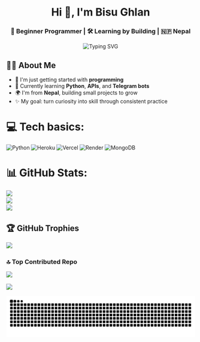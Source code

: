 <!-- Profile Header -->
<h1 align="center">Hi 👋, I'm Bisu Ghlan</h1>
<h3 align="center">🌱 Beginner Programmer | 🛠️ Learning by Building | 🇳🇵 Nepal</h3>

<!-- Typing SVG -->
<p align="center">
  <img src="https://readme-typing-svg.demolab.com?font=Fira+Code&size=22&pause=1000&center=true&vCenter=true&width=500&lines=Exploring+Python+%F0%9F%90%8D;Building+Telegram+Bots+%F0%9F%9A%80;Learning+One+Step+at+a+Time+%F0%9F%92%AA;Loving+Open+Source+%F0%9F%92%BB" alt="Typing SVG" />
</p>


## 🙋‍♂️ About Me

- 🔰 I'm just getting started with **programming**  
- 🐍 Currently learning **Python**, **APIs**, and **Telegram bots**
- 🌍 I'm from **Nepal**, building small projects to grow
- ✨ My goal: turn curiosity into skill through consistent practice

# 💻 Tech basics:
![Python](https://img.shields.io/badge/python-3670A0?style=for-the-badge&logo=python&logoColor=ffdd54) ![Heroku](https://img.shields.io/badge/heroku-%23430098.svg?style=for-the-badge&logo=heroku&logoColor=white) ![Vercel](https://img.shields.io/badge/vercel-%23000000.svg?style=for-the-badge&logo=vercel&logoColor=white) ![Render](https://img.shields.io/badge/Render-%46E3B7.svg?style=for-the-badge&logo=render&logoColor=white) ![MongoDB](https://img.shields.io/badge/MongoDB-%234ea94b.svg?style=for-the-badge&logo=mongodb&logoColor=white)
# 📊 GitHub Stats:
![](https://github-readme-stats.vercel.app/api?username=bisug&theme=dark&hide_border=false&include_all_commits=true&count_private=true)<br/>
![](https://nirzak-streak-stats.vercel.app/?user=bisug&theme=dark&hide_border=false)<br/>
![](https://github-readme-stats.vercel.app/api/top-langs/?username=bisug&theme=dark&hide_border=false&include_all_commits=true&count_private=true&layout=compact)

## 🏆 GitHub Trophies
![](https://github-profile-trophy.vercel.app/?username=bisug&theme=radical&no-frame=false&no-bg=false&margin-w=4)

### 🔝 Top Contributed Repo
![](https://github-contributor-stats.vercel.app/api?username=bisug&limit=5&theme=dark&combine_all_yearly_contributions=true)

[![](https://visitcount.itsvg.in/api?id=bisug&icon=0&color=0)](https://visitcount.itsvg.in)

![snake gif](https://github.com/bisug/bisug/blob/output/github-contribution-grid-snake.svg)
